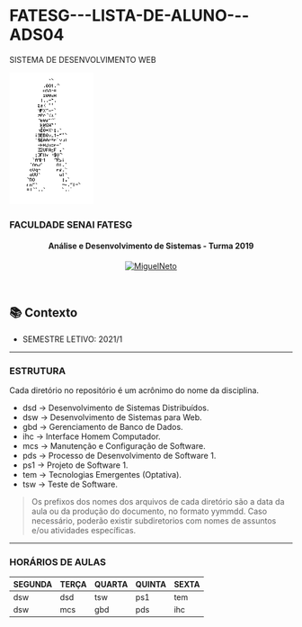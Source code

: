 # FATESG---LISTA-DE-ALUNO---ADS04
SISTEMA DE DESENVOLVIMENTO WEB

![homem Letra](https://github.com/MiguellNeto/FATESG---LISTA-DE-ALUNO---ADS04/blob/main/homem-letras.gif)

###   FACULDADE SENAI FATESG
 <h4 align="center">
   Análise e Desenvolvimento de Sistemas - Turma 2019
</h4>
<p align="center">
  <a href="https://gitlab.com/miguelneto.artes">
    <img alt="MiguelNeto" src="https://img.shields.io/badge/MiguelNeto-GitLab-green">
  </a>
</p>
<br>

## 📚 Contexto
- SEMESTRE LETIVO: 2021/1
---
### ESTRUTURA
Cada diretório no repositório é um acrônimo do nome da disciplina.

-  dsd -> Desenvolvimento de Sistemas Distribuídos.
-  dsw -> Desenvolvimento de Sistemas para Web.
-  gbd -> Gerenciamento de Banco de Dados.
-  ihc -> Interface Homem Computador.
-  mcs -> Manutenção e Configuração de Software.
-  pds -> Processo de Desenvolvimento de Software 1.
-  ps1 -> Projeto de Software 1.
-  tem -> Tecnologias Emergentes (Optativa).
-  tsw -> Teste de Software.

> Os prefixos dos nomes dos arquivos de cada diretório são a data da aula ou da produção do documento, no formato yymmdd. Caso necessário, poderão existir subdiretorios com nomes de assuntos e/ou atividades específicas. 
---
### HORÁRIOS DE AULAS

| SEGUNDA | TERÇA | QUARTA | QUINTA | SEXTA |
| ------- | ----- | -------| -------| ------|
| dsw | dsd | tsw | ps1 | tem |
| dsw | mcs | gbd | pds | ihc |




